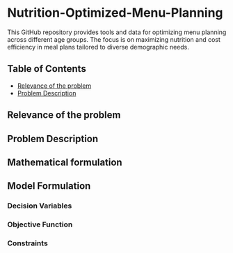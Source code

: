 # Nutrition-Optimized-Menu-Planning
This GitHub repository provides tools and data for optimizing menu planning across different age groups. The focus is on maximizing nutrition and cost efficiency in meal plans tailored to diverse demographic needs.

## Table of Contents
- [Relevance of the problem](#relevance-of-the-problem)
- [Problem Description](#problem-description)


## Relevance of the problem

## Problem Description 

## Mathematical formulation 

## Model Formulation
### Decision Variables
### Objective Function
### Constraints

## 
